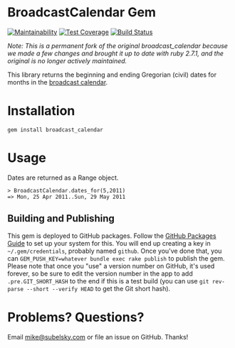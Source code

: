 # BroadcastCalendar Gem

[![Maintainability](https://api.codeclimate.com/v1/badges/bb4de6c6edbb7fce0b31/maintainability)](https://codeclimate.com/repos/5ebc831d1bb033009e0000d6/maintainability)
[![Test Coverage](https://api.codeclimate.com/v1/badges/bb4de6c6edbb7fce0b31/test_coverage)](https://codeclimate.com/repos/5ebc831d1bb033009e0000d6/test_coverage)
[![Build Status](https://travis-ci.com/art19/broadcast_calendar.svg?branch=master)](https://travis-ci.com/art19/broadcast_calendar)

_Note: This is a permanent fork of the original broadcast_calendar because we made a few changes and brought it up to 
date with ruby 2.7.1, and the original is no longer actively maintained._

This library returns the beginning and ending Gregorian (civil) dates for months in the 
[broadcast calendar](http://en.wikipedia.org/wiki/Broadcast_calendar).

# Installation

    gem install broadcast_calendar

# Usage

Dates are returned as a Range object.

    > BroadcastCalendar.dates_for(5,2011)
    => Mon, 25 Apr 2011..Sun, 29 May 2011 

## Building and Publishing

This gem is deployed to GitHub packages. Follow the [GitHub Packages Guide](https://help.github.com/en/github/managing-packages-with-github-packages/configuring-rubygems-for-use-with-github-packages) to set up your system for this. You will end up creating a key in `~/.gem/credentials`, probably named `github`. Once you've done that, you can `GEM_PUSH_KEY=whatever bundle exec rake publish` to publish the gem. Please note that once you "use" a version number on GitHub, it's used forever, so be sure to edit the version number in the app to add `.pre.GIT_SHORT_HASH` to the end if this is a test build (you can use `git rev-parse --short --verify HEAD` to get the Git short hash).

# Problems? Questions?

Email <mike@subelsky.com> or file an issue on GitHub. Thanks!
